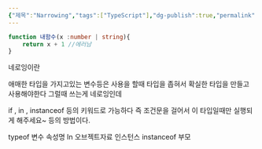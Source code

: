 ```yaml
---
{"제목":"Narrowing","tags":["TypeScript"],"dg-publish":true,"permalink":"/v2/Studynotes/TypeScript/Narrowing/","dgPassFrontmatter":true}
---
```



```ts
function 내함수(x :number | string){ 
	return x + 1 //에러남 
}
```

네로잉이란

애매한 타입을 가지고있는 변수등은 사용을 할때 타입을 좁혀서 확실한 타입을 만들고 사용해야한다 그럴때 쓰는게 네로잉인데

if , in , instanceof 등의 키워드로 가능하다 즉 조건문을 걸어서 이 타입일때만 실행되게 해주세요~ 등의 방법이다.

typeof 변수
속성명 In 오브젝트자료
인스턴스 instanceof 부모